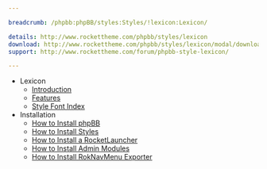 ```yaml
---

breadcrumb: /phpbb:phpBB/styles:Styles/!lexicon:Lexicon/

details: http://www.rockettheme.com/phpbb/styles/lexicon
download: http://www.rockettheme.com/phpbb/styles/lexicon/modal/downloads
support: http://www.rockettheme.com/forum/phpbb-style-lexicon/

---
```


* Lexicon
	* [Introduction](INDEX.md#introduction)
	* [Features](INDEX.md#features)
    * [Style Font Index](../../../technical_tips/general/font_index.md)
* Installation
	* [How to Install phpBB](../../start/install.md)
	* [How to Install Styles](../../start/styles.md)
    * [How to Install a RocketLauncher](../../start/rocketlauncher.md)
	* [How to Install Admin Modules](../../start/styles.md#installing-administrative-modules)
	* [How to Install RokNavMenu Exporter](../../modules/roknavmenu.md)